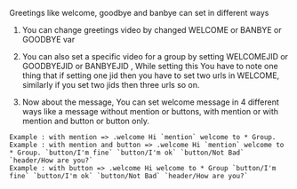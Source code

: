 Greetings like welcome, goodbye and banbye can set in different ways
1. You can change greetings video by changed WELCOME or BANBYE or GOODBYE var
2. You can also set a specific video for a group by setting WELCOMEJID or GOODBYEJID or BANBYEJID , While setting this You have to note one thing that if setting one jid then you have to set two urls in WELCOME, similarly if you set two jids then three urls so on.

3. Now about the message, You can set welcome message in 4 different ways like a message without mention or buttons, with mention or with mention and button or button only.

```Example : without mention and button => .welcome Hi welcome to * Group.
Example : with mention => .welcome Hi `mention` welcome to * Group.
Example : with mention and button => .welcome Hi `mention` welcome to * Group. `button/I'm fine` `button/I'm ok` `button/Not Bad` `header/How are you?`
Example : with button => .welcome Hi welcome to * Group `button/I'm fine` `button/I'm ok` `button/Not Bad` `header/How are you?`
```